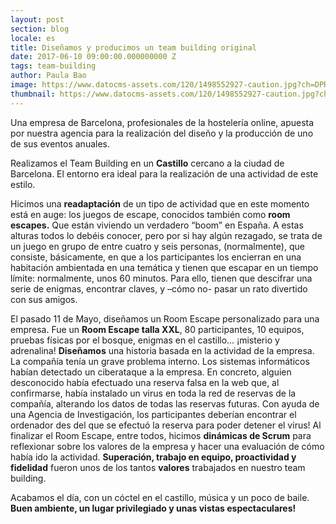 ```yaml
---
layout: post
section: blog
locale: es
title: Diseñamos y producimos un team building original
date: 2017-06-10 09:00:00.000000000 Z
tags: team-building
author: Paula Bao
image: https://www.datocms-assets.com/120/1498552927-caution.jpg?ch=DPR%2CWidth&auto=format&w=1024&fm=pjpg
thumbnail: https://www.datocms-assets.com/120/1498552927-caution.jpg?ch=DPR%2CWidth&auto=format&w=105&fm=pjpg
---
```


Una empresa de Barcelona, profesionales de la hostelería online, apuesta por nuestra agencia para la realización del diseño y la producción de uno de sus eventos anuales. 
 
Realizamos el Team Building en un **Castillo** cercano a la ciudad de Barcelona. El entorno era ideal para la realización de una actividad de este estilo. 
 
Hicimos una **readaptación** de un tipo de actividad que en este momento está en auge: los juegos de escape, conocidos también como **room escapes.** Que están viviendo un verdadero “boom” en España. A estas alturas todos lo debéis conocer, pero por si hay algún rezagado, se trata de un juego en grupo de entre cuatro y seis personas, (normalmente), que consiste, básicamente, en que a los participantes los encierran en una habitación ambientada en una temática y tienen que escapar en un tiempo límite: normalmente, unos 60 minutos. Para ello, tienen que descifrar una serie de enigmas, encontrar claves, y –cómo no- pasar un rato divertido con sus amigos.
 
 <!--more-->
 
El pasado 11 de Mayo, diseñamos un Room Escape personalizado para una empresa. Fue un **Room Escape talla XXL**,  80 participantes, 10 equipos, pruebas físicas por el bosque, enigmas en el castillo… ¡misterio y adrenalina! 
**Diseñamos** una historia basada en la actividad de la empresa. La compañía tenía un grave problema interno. Los sistemas informáticos habían detectado un ciberataque a la empresa.
En concreto, alguien desconocido había efectuado una reserva falsa en la web que, al confirmarse, había instalado un virus en toda la red de reservas de la compañía, alterando los datos de todas las reservas futuras. Con ayuda de una Agencia de Investigación, los participantes deberían encontrar el ordenador des del que se efectuó la reserva para poder detener el virus!
Al finalizar el Room Escape, entre todos, hicimos **dinámicas de Scrum** para reflexionar sobre los valores de la empresa y hacer una evaluación de cómo había ido la actividad. **Superación, trabajo en equipo, proactividad y fidelidad** fueron unos de los tantos **valores** trabajados en nuestro team building.
 
Acabamos el día, con un cóctel en el castillo, música y un poco de baile. **Buen ambiente, un lugar privilegiado y unas vistas espectaculares!**
